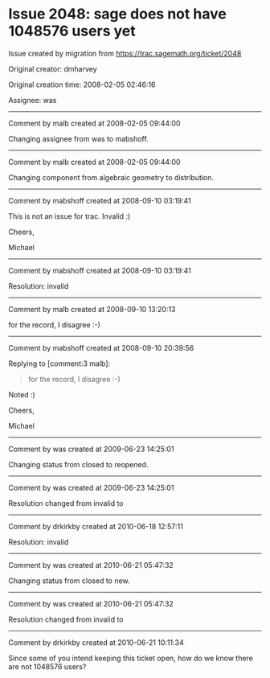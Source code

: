 # Issue 2048: sage does not have 1048576 users yet

Issue created by migration from https://trac.sagemath.org/ticket/2048

Original creator: dmharvey

Original creation time: 2008-02-05 02:46:16

Assignee: was




---

Comment by malb created at 2008-02-05 09:44:00

Changing assignee from was to mabshoff.


---

Comment by malb created at 2008-02-05 09:44:00

Changing component from algebraic geometry to distribution.


---

Comment by mabshoff created at 2008-09-10 03:19:41

This is not an issue for trac. Invalid :)

Cheers,

Michael


---

Comment by mabshoff created at 2008-09-10 03:19:41

Resolution: invalid


---

Comment by malb created at 2008-09-10 13:20:13

for the record, I disagree :-)


---

Comment by mabshoff created at 2008-09-10 20:39:56

Replying to [comment:3 malb]:
> for the record, I disagree :-)

Noted :)

Cheers,

Michael


---

Comment by was created at 2009-06-23 14:25:01

Changing status from closed to reopened.


---

Comment by was created at 2009-06-23 14:25:01

Resolution changed from invalid to 


---

Comment by drkirkby created at 2010-06-18 12:57:11

Resolution: invalid


---

Comment by was created at 2010-06-21 05:47:32

Changing status from closed to new.


---

Comment by was created at 2010-06-21 05:47:32

Resolution changed from invalid to 


---

Comment by drkirkby created at 2010-06-21 10:11:34

Since some of you intend keeping this ticket open, how do we know there are not 1048576 users?
